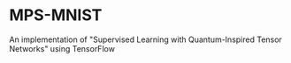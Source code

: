 # MPS-MNIST
An implementation of "Supervised Learning with Quantum-Inspired Tensor Networks" using TensorFlow
